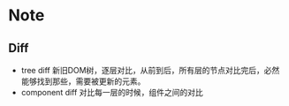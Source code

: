 # Note
## Diff 
- tree diff 新旧DOM树，逐层对比，从前到后，所有层的节点对比完后，必然能够找到那些，需要被更新的元素。
- component diff 对比每一层的时候，组件之间的对比
